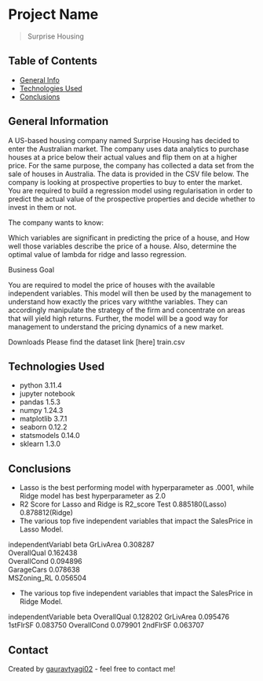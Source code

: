 # Project Name
> Surprise Housing


## Table of Contents
* [General Info](#general-information)
* [Technologies Used](#technologies-used)
* [Conclusions](#conclusions)

<!-- You can include any other section that is pertinent to your problem -->

## General Information
A US-based housing company named Surprise Housing has decided to enter the Australian market. The company uses data analytics to purchase houses at a price below their actual values and flip them on at a higher price. For the same purpose, the company has collected a data set from the sale of houses in Australia. The data is provided in the CSV file below.
The company is looking at prospective properties to buy to enter the market. You are required to build a regression model using regularisation in order to predict the actual value of the prospective properties and decide whether to invest in them or not.

 

The company wants to know:

Which variables are significant in predicting the price of a house, and
How well those variables describe the price of a house.
Also, determine the optimal value of lambda for ridge and lasso regression.

Business Goal 

You are required to model the price of houses with the available independent variables. This model will then be used by the management to understand how exactly the prices vary withthe variables. They can accordingly manipulate the strategy of the firm and concentrate on areas that will yield high returns. Further, the model will be a good way for management to understand the pricing dynamics of a new market.

Downloads
Please find the dataset link [here] train.csv

## Technologies Used
- python 3.11.4
- jupyter notebook
- pandas 1.5.3
- numpy 1.24.3
- matplotlib 3.7.1
- seaborn 0.12.2
- statsmodels 0.14.0
- sklearn 1.3.0

## Conclusions
- Lasso is the best performing model with hyperparameter as .0001, while Ridge model has best hyperparameter as 2.0
- R2 Score for Lasso and Ridge is R2_score Test	0.885180(Lasso)	0.878812(Ridge)
- The various top five independent variables that impact the SalesPrice in Lasso Model.

independentVariabl		beta
GrLivArea				0.308287	
OverallQual				0.162438	
OverallCond				0.094896	
GarageCars				0.078638	
MSZoning_RL				0.056504	

- The various top five independent variables that impact the SalesPrice in Ridge Model.

independentVariable			beta
OverallQual				0.128202
GrLivArea				0.095476
1stFlrSF				0.083750
OverallCond				0.079901
2ndFlrSF				0.063707	
																																		

## Contact
Created by [gauravtyagi02](https://github.com/gauravtyagi02/) - feel free to contact me!
